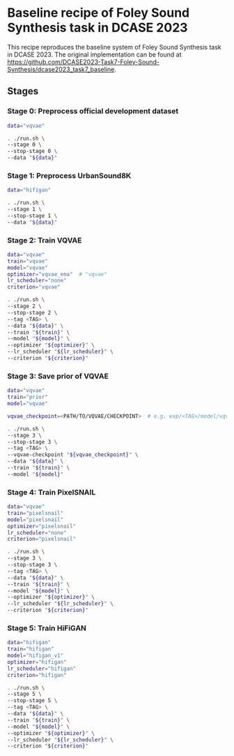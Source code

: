 # Baseline recipe of Foley Sound Synthesis task in DCASE 2023

This recipe reproduces the baseline system of Foley Sound Synthesis task in DCASE 2023.
The original implementation can be found at https://github.com/DCASE2023-Task7-Foley-Sound-Synthesis/dcase2023_task7_baseline.

## Stages

### Stage 0: Preprocess official development dataset

```sh
data="vqvae"

. ./run.sh \
--stage 0 \
--stop-stage 0 \
--data "${data}"
```

### Stage 1: Preprocess UrbanSound8K

```sh
data="hifigan"

. ./run.sh \
--stage 1 \
--stop-stage 1 \
--data "${data}"
```

### Stage 2: Train VQVAE

```sh
data="vqvae"
train="vqvae"
model="vqvae"
optimizer="vqvae_ema"  # "vqvae"
lr_scheduler="none"
criterion="vqvae"

. ./run.sh \
--stage 2 \
--stop-stage 2 \
--tag <TAG> \
--data "${data}" \
--train "${train}" \
--model "${model}" \
--optimizer "${optimizer}" \
--lr_scheduler "${lr_scheduler}" \
--criterion "${criterion}"
```

### Stage 3: Save prior of VQVAE

```sh
data="vqvae"
train="prior"
model="vqvae"

vqvae_checkpoint=<PATH/TO/VQVAE/CHECKPOINT>  # e.g. exp/<TAG>/model/vqvae/last.pth

. ./run.sh \
--stage 3 \
--stop-stage 3 \
--tag <TAG> \
--vqvae-checkpoint "${vqvae_checkpoint}" \
--data "${data}" \
--train "${train}" \
--model "${model}"
```

### Stage 4: Train PixelSNAIL

```sh
data="vqvae"
train="pixelsnail"
model="pixelsnail"
optimizer="pixelsnail"
lr_scheduler="none"
criterion="pixelsnail"

. ./run.sh \
--stage 3 \
--stop-stage 3 \
--tag <TAG> \
--data "${data}" \
--train "${train}" \
--model "${model}" \
--optimizer "${optimizer}" \
--lr_scheduler "${lr_scheduler}" \
--criterion "${criterion}"
```

### Stage 5: Train HiFiGAN

```sh
data="hifigan"
train="hifigan"
model="hifigan_v1"
optimizer="hifigan"
lr_scheduler="hifigan"
criterion="hifigan"

. ./run.sh \
--stage 5 \
--stop-stage 5 \
--tag <TAG> \
--data "${data}" \
--train "${train}" \
--model "${model}" \
--optimizer "${optimizer}" \
--lr_scheduler "${lr_scheduler}" \
--criterion "${criterion}"
```
